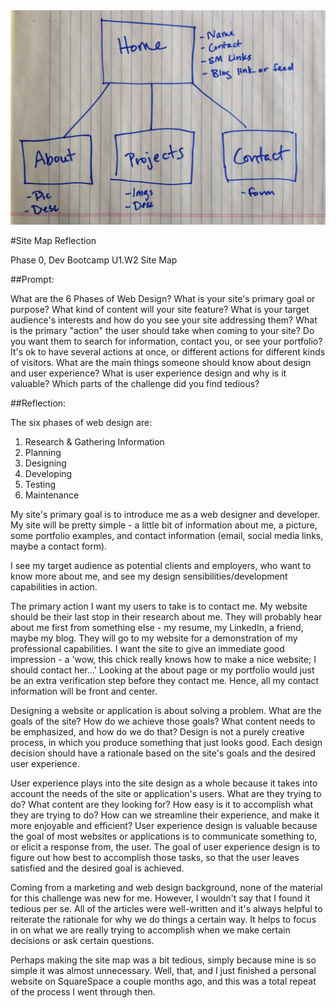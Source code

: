 <img src="/week-2/imgs/sitemap.jpg">

#Site Map Reflection

Phase 0, Dev Bootcamp
U1.W2 Site Map

##Prompt:

What are the 6 Phases of Web Design?
What is your site's primary goal or purpose? What kind of content will your site feature?
What is your target audience's interests and how do you see your site addressing them?
What is the primary "action" the user should take when coming to your site? Do you want them to search for information, contact you, or see your portfolio? It's ok to have several actions at once, or different actions for different kinds of visitors.
What are the main things someone should know about design and user experience?
What is user experience design and why is it valuable? 
Which parts of the challenge did you find tedious?

##Reflection:

The six phases of web design are:

1. Research & Gathering Information
2. Planning
3. Designing
4. Developing
5. Testing
6. Maintenance

My site's primary goal is to introduce me as a web designer and developer.  My site will be pretty simple - a little bit of information about me, a picture, some portfolio examples, and contact information (email, social media links, maybe a contact form).

I see my target audience as potential clients and employers, who want to know more about me, and see my design sensibilities/development capabilities in action.

The primary action I want my users to take is to contact me.  My website should be their last stop in their research about me.  They will probably hear about me first from something else - my resume, my LinkedIn, a friend, maybe my blog.  They will go to my website for a demonstration of my professional capabilities.  I want the site to give an immediate good impression - a 'wow, this chick really knows how to make a nice website; I should contact her...'  Looking at the about page or my portfolio would just be an extra verification step before they contact me.  Hence, all my contact information will be front and center.

Designing a website or application is about solving a problem.  What are the goals of the site? How do we achieve those goals? What content needs to be emphasized, and how do we do that?  Design is not a purely creative process, in which you produce something that just looks good.  Each design decision should have a rationale based on the site's goals and the desired user experience.  

User experience plays into the site design as a whole because it takes into account the needs of the site or application's users.  What are they trying to do? What content are they looking for? How easy is it to accomplish what they are trying to do?  How can we streamline their experience, and make it more enjoyable and efficient?  User experience design is valuable because the goal of most websites or applications is to communicate something to, or elicit a response from, the user.  The goal of user experience design is to figure out how best to accomplish those tasks, so that the user leaves satisfied and the desired goal is achieved.

Coming from a marketing and web design background, none of the material for this challenge was new for me.  However, I wouldn't say that I found it tedious per se.  All of the articles were well-written and it's always helpful to reiterate the rationale for why we do things a certain way.  It helps to focus in on what we are really trying to accomplish when we make certain decisions or ask certain questions.

Perhaps making the site map was a bit tedious, simply because mine is so simple it was almost unnecessary. Well, that, and I just finished a personal website on SquareSpace a couple months ago, and this was a total repeat of the process I went through then.